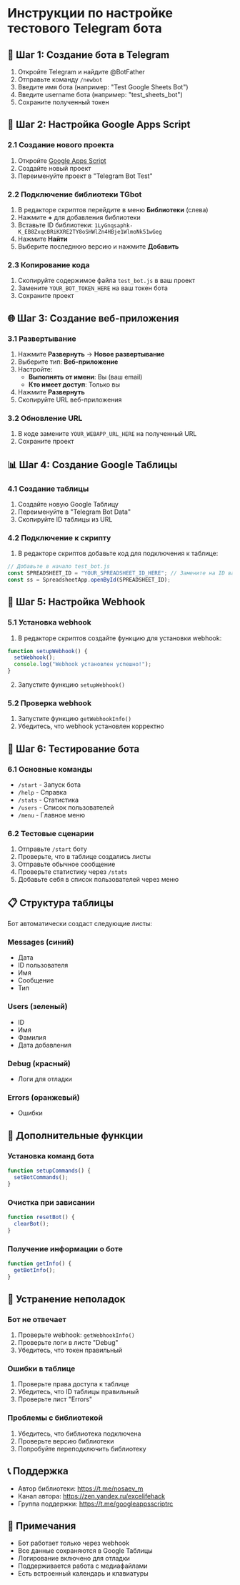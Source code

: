 # Инструкции по настройке тестового Telegram бота

## 🚀 Шаг 1: Создание бота в Telegram

1. Откройте Telegram и найдите @BotFather
2. Отправьте команду `/newbot`
3. Введите имя бота (например: "Test Google Sheets Bot")
4. Введите username бота (например: "test_sheets_bot")
5. Сохраните полученный токен

## 🔧 Шаг 2: Настройка Google Apps Script

### 2.1 Создание нового проекта
1. Откройте [Google Apps Script](https://script.google.com/)
2. Создайте новый проект
3. Переименуйте проект в "Telegram Bot Test"

### 2.2 Подключение библиотеки TGbot
1. В редакторе скриптов перейдите в меню **Библиотеки** (слева)
2. Нажмите **+** для добавления библиотеки
3. Вставьте ID библиотеки: `1LyGnqsaphk-K_EB8ZxqcBRiKXRE2TY8oSHWlZn4HBje1WlmoNk51wGeg`
4. Нажмите **Найти**
5. Выберите последнюю версию и нажмите **Добавить**

### 2.3 Копирование кода
1. Скопируйте содержимое файла `test_bot.js` в ваш проект
2. Замените `YOUR_BOT_TOKEN_HERE` на ваш токен бота
3. Сохраните проект

## 🌐 Шаг 3: Создание веб-приложения

### 3.1 Развертывание
1. Нажмите **Развернуть** → **Новое развертывание**
2. Выберите тип: **Веб-приложение**
3. Настройте:
   - **Выполнять от имени**: Вы (ваш email)
   - **Кто имеет доступ**: Только вы
4. Нажмите **Развернуть**
5. Скопируйте URL веб-приложения

### 3.2 Обновление URL
1. В коде замените `YOUR_WEBAPP_URL_HERE` на полученный URL
2. Сохраните проект

## 📊 Шаг 4: Создание Google Таблицы

### 4.1 Создание таблицы
1. Создайте новую Google Таблицу
2. Переименуйте в "Telegram Bot Data"
3. Скопируйте ID таблицы из URL

### 4.2 Подключение к скрипту
1. В редакторе скриптов добавьте код для подключения к таблице:

```javascript
// Добавьте в начало test_bot.js
const SPREADSHEET_ID = "YOUR_SPREADSHEET_ID_HERE"; // Замените на ID вашей таблицы
const ss = SpreadsheetApp.openById(SPREADSHEET_ID);
```

## 🔗 Шаг 5: Настройка Webhook

### 5.1 Установка webhook
1. В редакторе скриптов создайте функцию для установки webhook:

```javascript
function setupWebhook() {
  setWebhook();
  console.log("Webhook установлен успешно!");
}
```

2. Запустите функцию `setupWebhook()`

### 5.2 Проверка webhook
1. Запустите функцию `getWebhookInfo()`
2. Убедитесь, что webhook установлен корректно

## 🧪 Шаг 6: Тестирование бота

### 6.1 Основные команды
- `/start` - Запуск бота
- `/help` - Справка
- `/stats` - Статистика
- `/users` - Список пользователей
- `/menu` - Главное меню

### 6.2 Тестовые сценарии
1. Отправьте `/start` боту
2. Проверьте, что в таблице создались листы
3. Отправьте обычное сообщение
4. Проверьте статистику через `/stats`
5. Добавьте себя в список пользователей через меню

## 📋 Структура таблицы

Бот автоматически создаст следующие листы:

### Messages (синий)
- Дата
- ID пользователя  
- Имя
- Сообщение
- Тип

### Users (зеленый)
- ID
- Имя
- Фамилия
- Дата добавления

### Debug (красный)
- Логи для отладки

### Errors (оранжевый)
- Ошибки

## 🔧 Дополнительные функции

### Установка команд бота
```javascript
function setupCommands() {
  setBotCommands();
}
```

### Очистка при зависании
```javascript
function resetBot() {
  clearBot();
}
```

### Получение информации о боте
```javascript
function getInfo() {
  getBotInfo();
}
```

## 🚨 Устранение неполадок

### Бот не отвечает
1. Проверьте webhook: `getWebhookInfo()`
2. Проверьте логи в листе "Debug"
3. Убедитесь, что токен правильный

### Ошибки в таблице
1. Проверьте права доступа к таблице
2. Убедитесь, что ID таблицы правильный
3. Проверьте лист "Errors"

### Проблемы с библиотекой
1. Убедитесь, что библиотека подключена
2. Проверьте версию библиотеки
3. Попробуйте переподключить библиотеку

## 📞 Поддержка

- Автор библиотеки: https://t.me/nosaev_m
- Канал автора: https://zen.yandex.ru/excelifehack
- Группа поддержки: https://t.me/googleappsscriptrc

## 📝 Примечания

- Бот работает только через webhook
- Все данные сохраняются в Google Таблицы
- Логирование включено для отладки
- Поддерживается работа с медиафайлами
- Есть встроенный календарь и клавиатуры 